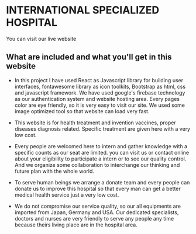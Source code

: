 # INTERNATIONAL SPECIALIZED HOSPITAL

You can visit our live website 

## What are included and what you'll get in this website
- In this project I have used React as Javascript library for building user interfaces, fontawesome library as icon toolkits, Bootstrap as html, css and javascript framework. We have used google's firebase technology as our authentication system and website hosting area. Every pages color are eye friendly, so it is very easy to visit our site. We used some image optimized tool so that website can load very fast.

- This website is for health treatment and invention vaccines, proper diseases diagnosis related. Specific treatment are given here with a very low cost.

- Every people are welcomed here to intern and gather knowledge with a specific counts as our seat are limited. you can visit us or contact online about your eligibility to participate a intern or to see our quality control. And we organize some collaboration to interchange our thinking and future plan with the whole world.

- To serve human beings we arrange a donate team and every people can donate us to improve this hospital so that every man can get a better medical health service just a very low cost.

- We do not compromise our service quality, so our all equipments are imported from Japan, Germany and USA. Our dedicated specialists, doctors and nurses are very friendly to serve any people any time because theirs living place are in the hospital area.

